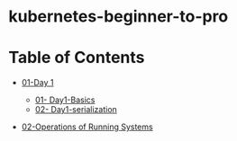 # kubernetes-beginner-to-pro

# Table of Contents

- [01-Day 1](docs/)

  - [01- Day1-Basics](docs/day_1_yaml_and_linting.md)
  - [02- Day1-serialization](docs/day1_serialization.md)


- [02-Operations of Running Systems](docs/)
